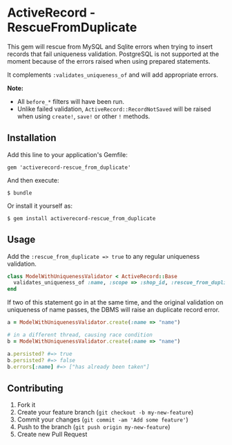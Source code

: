 # ActiveRecord - RescueFromDuplicate

This gem will rescue from MySQL and Sqlite errors when trying to insert records that fail uniqueness validation.
PostgreSQL is not supported at the moment because of the errors raised when using prepared statements.

It complements `:validates_uniqueness_of` and will add appropriate errors.

**Note:**

* All `before_*` filters will have been run.
* Unlike failed validation, `ActiveRecord::RecordNotSaved` will be raised when using `create!`, `save!` or other `!` methods.

## Installation

Add this line to your application's Gemfile:

    gem 'activerecord-rescue_from_duplicate'

And then execute:

    $ bundle

Or install it yourself as:

    $ gem install activerecord-rescue_from_duplicate

## Usage

Add the `:rescue_from_duplicate => true` to any regular uniqueness validation.

```ruby
class ModelWithUniquenessValidator < ActiveRecord::Base
  validates_uniqueness_of :name, :scope => :shop_id, :rescue_from_duplicate => true
end
```

If two of this statement go in at the same time, and the original validation on uniqueness of name passes, the DBMS will raise an duplicate record error.

```ruby
a = ModelWithUniquenessValidator.create(:name => "name")

# in a different thread, causing race condition
b = ModelWithUniquenessValidator.create(:name => "name")

a.persisted? #=> true
b.persisted? #=> false
b.errors[:name] #=> ["has already been taken"]
```

## Contributing

1. Fork it
2. Create your feature branch (`git checkout -b my-new-feature`)
3. Commit your changes (`git commit -am 'Add some feature'`)
4. Push to the branch (`git push origin my-new-feature`)
5. Create new Pull Request
